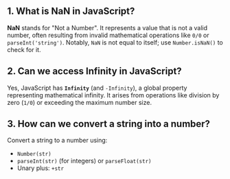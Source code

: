 ## 1. What is NaN in JavaScript?

**NaN** stands for "Not a Number". It represents a value that is not a valid number, often resulting from invalid mathematical operations like `0/0` or `parseInt('string')`. Notably, `NaN` is not equal to itself; use `Number.isNaN()` to check for it.

## 2. Can we access Infinity in JavaScript?

Yes, JavaScript has **`Infinity`** (and `-Infinity`), a global property representing mathematical infinity. It arises from operations like division by zero (`1/0`) or exceeding the maximum number size.

## 3. How can we convert a string into a number?

Convert a string to a number using:

- `Number(str)`
- `parseInt(str)` (for integers) or `parseFloat(str)`
- Unary plus: `+str`
